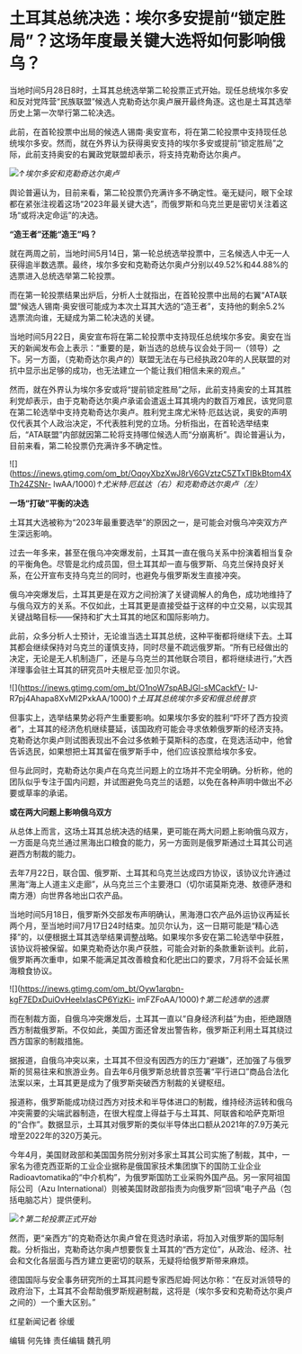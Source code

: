 # 土耳其总统决选：埃尔多安提前“锁定胜局”？这场年度最关键大选将如何影响俄乌？

当地时间5月28日8时，土耳其总统选举第二轮投票正式开始。现任总统埃尔多安和反对党阵营“民族联盟”候选人克勒奇达尔奥卢展开最终角逐。这也是土耳其选举历史上第一次举行第二轮决选。

此前，在首轮投票中出局的候选人锡南·奥安宣布，将在第二轮投票中支持现任总统埃尔多安。然而，就在外界认为获得奥安支持的埃尔多安或提前“锁定胜局”之际，此前支持奥安的右翼政党联盟却表示，将支持克勒奇达尔奥卢。

![](https://inews.gtimg.com/om_bt/Oo9f9sEJihBTvbALdRYrxgliTJ097djxNPt3hMzvqqKOEAA/1000)_↑埃尔多安和克勒奇达尔奥卢_

舆论普遍认为，目前来看，第二轮投票仍充满许多不确定性。毫无疑问，眼下全球都在紧张注视着这场“2023年最关键大选”，而俄罗斯和乌克兰更是密切关注着这场“或将决定命运”的决选。

**“造王者”还能“造王”吗？**

就在两周之前，当地时间5月14日，第一轮总统选举投票中，三名候选人中无一人获得逾半数选票。最终，埃尔多安和克勒奇达尔奥卢分别以49.52%和44.88%的选票进入总统选举第二轮投票。

而在第一轮投票结果出炉后，分析人士就指出，在首轮投票中出局的右翼“ATA联盟”候选人锡南·奥安很可能成为本次土耳其大选的“造王者”，支持他的剩余5.2%选票流向谁，无疑成为第二轮决选的关键。

当地时间5月22日，奥安宣布将在第二轮投票中支持现任总统埃尔多安。奥安在当天的新闻发布会上表示：“重要的是，新当选的总统与议会处于同一（领导）之下。另一方面，（克勒奇达尔奥卢的）联盟无法在与已经执政20年的人民联盟的对抗中显示出足够的成功，也无法建立一个能让我们相信未来的观点。”

然而，就在外界认为埃尔多安或将“提前锁定胜局”之际，此前支持奥安的土耳其胜利党却表示，由于克勒奇达尔奥卢承诺会遣返土耳其境内的数百万难民，该党同意在第二轮选举中支持克勒奇达尔奥卢。胜利党主席尤米特·厄兹达说，奥安的声明仅代表其个人政治决定，不代表胜利党的立场。分析指出，在首轮选举结束后，“ATA联盟”内部就因第二轮将支持哪位候选人而“分崩离析”。舆论普遍认为，目前来看，第二轮投票仍充满许多不确定性。

![](https://inews.gtimg.com/om_bt/OqoyXbzXwJ8rV6GVztzC5ZTxTIBkBtom4XTh24ZSNr-
lwAA/1000)_↑尤米特·厄兹达（右）和克勒奇达尔奥卢（左）_

**一场“打破”平衡的决选**

土耳其大选被称为“2023年最重要选举”的原因之一，是可能会对俄乌冲突双方产生深远影响。

过去一年多来，甚至在俄乌冲突爆发前，土耳其一直在俄乌关系中扮演着相当复杂的平衡角色。尽管是北约成员国，但土耳其却一直与俄罗斯、乌克兰保持良好关系，在公开宣布支持乌克兰的同时，也避免与俄罗斯发生直接冲突。

俄乌冲突爆发后，土耳其更是在双方之间扮演了关键调解人的角色，成功地维持了与俄乌双方的关系。不仅如此，土耳其更是直接受益于这样的中立交易，以实现其关键战略目标——保持和扩大土耳其的地区和国际影响力。

此前，众多分析人士预计，无论谁当选土耳其总统，这种平衡都将继续下去。土耳其都会继续保持对乌克兰的谨慎支持，同时尽量不疏远俄罗斯。“所有已经做出的决定，无论是无人机制造厂，还是与乌克兰的其他联合项目，都将继续进行，”大西洋理事会驻土耳其的研究员叶夫根尼亚·加贝尔说。

![](https://inews.gtimg.com/om_bt/O1noW7spABJGl-sMCackfV-
IJ-R7pj4Ahapa8XvMl2PxkAA/1000)_↑土耳其总统埃尔多安和俄总统普京_

但事实上，选举结果势必将产生重要影响。如果埃尔多安的胜利“吓坏了西方投资者”，土耳其的经济危机继续蔓延，该国政府可能会寻求依赖俄罗斯的经济支持。克勒奇达尔奥卢则试图表现出不会过多依赖于莫斯科的态度，在竞选活动中，他曾告诉选民，如果想把土耳其留在俄罗斯手中，他们应该投票给埃尔多安。

但与此同时，克勒奇达尔奥卢在乌克兰问题上的立场并不完全明确。分析称，他的团队似乎专注于国内问题，并试图避免乌克兰的话题，以免在各种声明中做出不必要或草率的承诺。

**或在两大问题上影响俄乌双方**

从总体上而言，这场土耳其总统决选的结果，更可能在两大问题上影响俄乌双方，一方面是乌克兰通过黑海出口粮食的能力，另一方面则是俄罗斯通过土耳其公司逃避西方制裁的能力。

去年7月22日，联合国、俄罗斯、土耳其和乌克兰达成四方协议，该协议允许通过黑海“海上人道主义走廊”，从乌克兰三个主要港口（切尔诺莫斯克港、敖德萨港和南方港）向世界各地出口农产品。

当地时间5月18日，俄罗斯外交部发布声明确认，黑海港口农产品外运协议再延长两个月，至当地时间7月17日24时结束。加贝尔认为，这一日期可能是“精心选择”的，以便根据土耳其选举结果调整战略。如果埃尔多安在第二轮选举中获胜，该协议将被保留。如果克勒奇达尔奥卢获胜，可能会对新的条款重新谈判。此前，俄罗斯再次重申，如果不能满足其改善粮食和化肥出口的要求，7月将不会延长黑海粮食协议。

![](https://inews.gtimg.com/om_bt/Oyw1arqbn-kgF7EDxDuiOvHeelxIasCP6YizKi-
imFZFoAA/1000)_↑第二轮选举的选票_

而在制裁方面，自俄乌冲突爆发后，土耳其一直以“自身经济利益”为由，拒绝跟随西方制裁俄罗斯。不仅如此，美国方面还曾发出警告称，俄罗斯正利用土耳其绕过西方国家的制裁措施。

据报道，自俄乌冲突以来，土耳其不但没有因西方的压力“避嫌”，还加强了与俄罗斯的贸易往来和旅游业务。自去年6月俄罗斯总统普京签署“平行进口”商品合法化法案以来，土耳其更是成为了俄罗斯突破西方制裁的关键枢纽。

报道称，俄罗斯能成功绕过西方对技术和半导体进口的制裁，维持经济运转和俄乌冲突需要的尖端武器制造，在很大程度上得益于与土耳其、阿联酋和哈萨克斯坦的“合作”。数据显示，土耳其对俄罗斯的类似半导体出口额从2021年的7.9万美元增至2022年的320万美元。

今年4月，美国财政部和美国国务院分别对多家土耳其公司实施了制裁，其中，一家名为德克西亚斯的工业企业据称是俄国家技术集团旗下的国防工业企业Radioavtomatika的“中介机构”，为俄罗斯国防工业采购外国产品。另一家阿祖国际公司（Azu
International）则被美国财政部指责为向俄罗斯“回填”电子产品（包括电脑芯片）提供便利。

![](https://inews.gtimg.com/om_bt/OR29jI1bngVI7veugzAiC8DddbW_61_34RHFKvHZ8PnVMAA/1000)_↑第二轮投票正式开始_

然而，更“亲西方”的克勒奇达尔奥卢曾在竞选时承诺，将加入对俄罗斯的国际制裁。分析指出，克勒奇达尔奥卢想要恢复土耳其的“西方定位”，从政治、经济、社会和文化各层面与西方建立更密切的联系，无疑将给俄罗斯带来麻烦。

德国国际与安全事务研究所的土耳其问题专家西尼姆·阿达尔称：“在反对派领导的政府治下，土耳其不会帮助俄罗斯规避制裁，这将是（埃尔多安和克勒奇达尔奥卢之间的）一个重大区别。”

红星新闻记者 徐缓

编辑 何先锋 责任编辑 魏孔明

